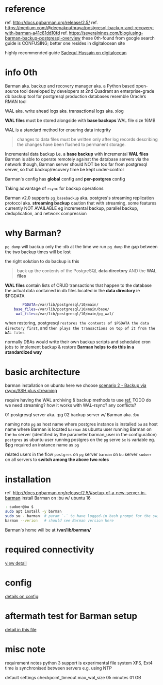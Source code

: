 # reference
ref. http://docs.pgbarman.org/release/2.5/
ref. https://medium.com/@deepakputhraya/postgresql-backup-and-recovery-with-barman-a41c81dd10fd
ref. https://severalnines.com/blog/using-barman-backup-postgresql-overview
these 0th-found from google search guide is CONFUSING; better one resides in digitalocean site

highly recommended guide
[Sadequl Hussain on digitalocean](https://www.digitalocean.com/community/tutorials/how-to-back-up-restore-and-migrate-postgresql-databases-with-barman-on-centos-7)


# info 0th
Barman aka. backup and recovery manager
       aka. a Python based open-source tool developed by developers at 2nd Quadrant
            an enterprise-grade db backup tool for postgresql production databases
            resemble Oracle’s RMAN tool

WAL aka. write ahead logs
    aka. transactional logs 
    aka. xlog
    
**WAL files** must be stored alongside with **base backups**
WAL file size 16MB
    
WAL is a standard method for ensuring data integrity
> changes to data files must be written only after log records describing the changes have been flushed to permanent storage. 

Incremental data backup i.e. a **base backup** with incremental **WAL files**
Barman is able to operate remotely against the database servers via the network
though, Barman server should NOT be too far from postgresql server, so that backup/recovery time be kept under-control 

Barman's config has **global** config and **per-postgres** config

Taking advantage of `rsync` for backup operations

Barman v2.0 supports `pg_basebackup` aka. postgres's streaming replication protocol aka. **streaming backup** 
caution that with streaming, some features currently NOT AVAILABLE eg incremental backup, parallel backup, deduplication, and network compression


# why Barman?
`pg_dump` will backup only the :db at the time we run `pg_dump`
the gap between the two backup times will be lost

the right solution to do backup is this
> back up the contents of the PostgreSQL **data directory** AND the **WAL files**

**WAL files** contain lists of CRUD transactions that happen to the database
the actual data contained in db files located in the **data directory** ie $PGDATA
```bash
        PGDATA=/var/lib/postgresql/10/main/
    base_files=/var/lib/postgresql/10/main/base/
     wal_files=/var/lib/postgresql/10/main/pg_wal/
```
when restoring, postgresql `restores the contents of $PGDATA the data directory first`, 
and `then plays the transactions on top of it from the WAL files`

normally DBAs would write their own backup scripts and scheduled cron jobs to implement backup & restore
**Barman helps to do this in a standardized way**


# basic architecture
barman installation on ubuntu
here we choose [scenario 2 - Backup via rsync/SSH plus streaming](http://docs.pgbarman.org/release/2.5/#scenario-2-backup-via-rsyncssh)

require having the WAL archiving & backup methods to use [ref.](http://docs.pgbarman.org/release/2.5/#design-and-architecture)
TODO do we need streaming? how it works with WAL-rsync? any conflicts?

01 postgresql server        aka. :pg
02 backup server w/ Barman  aka. :bu

naming note
  `pg`       as host name where postgres instance is installed
  `bu`       as host name where Barman is located
  `barman`   as ubuntu user running Barman on the `bu` server (identified by the parameter barman_user in the configuration)
  `postgres` as ubuntu user running postgres on the `pg` serve
  `$x`       is variable
             eg. $pg required an instance name as `pg`

related users in the flow
  `postgres` on `pg` server
  `barman`   on `bu` server
  `sudoer`   on all servers to **switch among the above two roles**


# installation
ref. http://docs.pgbarman.org/release/2.5/#setup-of-a-new-server-in-barman
install Barman on :bu w/ ubuntu 16
```bash
: sudoer@bu $ 
sudo apt install -y barman
sudo su - barman  # param `-` to have logged-in bash prompt for the switched user :barman
barman --verion   # should see Barman version here
```    

Barman's home will be at **/var/lib/barman/**


# required connectivity
[view detail](00b.setup-connectivity.md)


# config
[details on config](01a.barman-install-n-config.md)


# aftermath test for Barman setup
[detail in this file](zz.aftermath-check.md)


# misc note
requirement notes
    python 3 support is experimental
    file system XFS, Ext4
    time is synchronised between servers e.g. using NTP

default settings
    checkpoint_timeout    max_wal_size 
    05 minutes            01 GB  

